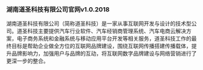 ### 湖南道圣科技有限公司官网v1.0.2018

湖南道圣科技有限公司（简称道圣科技）是一家从事互联网开发与设计的技术型公司。道圣科技主要提供汽车行业软件、汽车经销商管理系统、汽车电商云解决方案，电子商务系统和金融系统与移动应用平台开发等相关服务，道圣科技工作的最终目标是帮助企业做全方位的互联网品牌建设，围绕互联网传播搭建传播载体，提升品牌影响力，加强用户与品牌的互动，将互联网数字品牌建设与网络营销进行了更深一步的整合。
